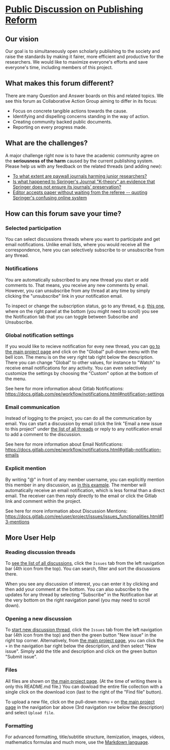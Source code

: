 # [Public Discussion on Publishing Reform](https://gitlab.com/publishing-reform/discussion/issues)

## Our vision
Our goal is to simultaneously open scholarly publishing to the society and 
raise the standards by making it fairer, more efficient and productive for the researchers.
We would like to maximize everyone's efforts and save everyone's time, 
including members of this project.

## What makes this forum different?
There are many Question and Answer boards on this and related topics.
We see this forum as Collaborative Action Group aiming to differ in its focus:
- Focus on concrete tangible actions towards the cause.
- Identifying and dispelling concerns standing in the way of action.
- Creating community backed public documents.
- Reporting on every progress made.


## What are the challenges?
A major challenge right now is 
to have the academic community agree on the 
**seriousness of the harm** caused by the current publishing system.
Please help us with any feedback on the related threads (and adding new):

- [To what extent are paywall journals harming junior researchers?](https://gitlab.com/publishing-reform/discussion/issues/17)
- [Is what happened to Springer's Journal "K-theory" an evidence that Springer does not ensure its journals' preservation?](https://gitlab.com/publishing-reform/discussion/issues/22)
- [Editor accepts paper without waiting from the referee -- quoting Springer's confusing online system](https://gitlab.com/publishing-reform/discussion/issues/29)

## How can this forum save your time?

### Selected participation
You can select discussions threads where you want to participate and get email notifications.
Unlike email lists, where you would receive all the correspondence, 
here you can selectively subscribe to or unsubscribe from any thread.

### Notifications
You are automatically subscribed to any new thread you start or add comments to.
That means, you receive any new comments by email.
However, you can unsubscribe from any thread at any time
by simply clicking the "unsubscribe" link in your notification email.

To inspect or change the subscription status, go to any thread, 
e.g. [this one](https://gitlab.com/publishing-reform/discussion/issues/2),
where on the right panel at the bottom (you might need to scroll)
you see the Notification tab that you can toggle between Subscribe and Unsubscribe.

### Global notification settings
If you would like to recieve notification for evey new thread,
you can [go to the main project page](https://gitlab.com/publishing-reform/discussion)
and click on the "Global" pull-down menu with the bell icon.
The menu is on the very right tab right below the description.
There you can change "Global" to other values,
for instance to "Watch" to receive email notifications for any activity.
You can even selectively customize the settings by choosing the "Custom" option at the bottom of the menu.

See here for more information about Gitlab Notifications: https://docs.gitlab.com/ee/workflow/notifications.html#notification-settings

### Email communication

Instead of logging to the project, you can do all the communication by email.
You can start a discussion by email (click the link "Email a new issue to this project" under 
[the list of all threads](https://gitlab.com/publishing-reform/discussion/issues)
or reply to any notification email to add a comment to the discussion.

See here for more information about Email Notifications: https://docs.gitlab.com/ee/workflow/notifications.html#gitlab-notification-emails

### Explicit mention
By writing "@" in front of any member username, you can explicitly mention this member in any discussion,
as [in this example](https://gitlab.com/publishing-reform/working-group/issues/1#note_57216096).
The member will automatically receive an email notification, which is less formal than a direct email.
The receiver can then reply directly to the email or click the Gitlab link and comment within the project.

See here for more information about Discussion Mentions: https://docs.gitlab.com/ee/user/project/issues/issues_functionalities.html#13-mentions


## More User Help

### Reading discussion threads

To [see the list of all discussions](https://gitlab.com/publishing-reform/discussion/issues),
click the `Issues` tab from the left navigation bar (4th icon from the top). 
You can search, filter and sort the discussions there.

When you see any discussion of interest, you can enter it by clicking and then add your comment at the bottom.
You can also subscribe to the updates for any thread by selecting "Subscribe" in the Notification bar
at the very bottom on the right navigation panel (you may need to scroll down).

### Opening a new discussion

To [start new discussion thread](https://gitlab.com/publishing-reform/discussion/issues/new), 
click the `Issues` tab from the left navigation bar (4th icon from the top) and then the green button "New issue"
in the right top corner. Alternatively, from [the main project page](https://gitlab.com/publishing-reform/discussion),
you can click the `+` in the navigation bar right below the description, and then select "New issue".
Simply add the title and description and click on the green button "Submit issue".

### Files
All files are shown on [the main project page](https://gitlab.com/publishing-reform/discussion).
(At the time of writing there is only this README.md file.)
You can dowload the entire file collection with a single click 
on the download icon (last to the right of the "Find file" button).

To upload a new file, click on the pull-down menu `+` on [the main project page](https://gitlab.com/publishing-reform/discussion)
in the navigation bar above (3rd navigation row below the description) and select `Upload file`.

### Formatting
For advanced formatting, title/subtitle structure, itemization, images, videos, mathematics formulas and much more, use the [Markdown language](https://docs.gitlab.com/ee/user/markdown.html).
